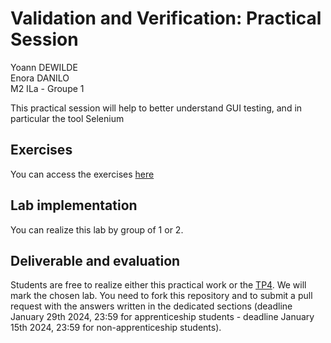 # Validation and Verification: Practical Session

Yoann DEWILDE\
Enora DANILO\
M2 ILa - Groupe 1

This practical session will help to better understand GUI testing, and in particular the tool Selenium

## Exercises

You can access the exercises [here](sujet.md)

## Lab implementation

You can realize this lab by group of 1 or 2. 

## Deliverable and evaluation

Students are free to realize either this practical work or the [TP4](https://github.com/selabs-ur1/VV-ISTIC-TP4). We will mark the chosen lab. You need to fork this repository and to submit a pull request with the answers written in the dedicated sections (deadline January 29th 2024, 23:59 for apprenticeship students - deadline January 15th 2024, 23:59 for non-apprenticeship students).
